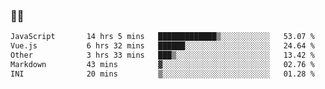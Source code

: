 ### 👨‍💻

<!--START_SECTION:waka-->

```txt
JavaScript       14 hrs 5 mins   █████████████▒░░░░░░░░░░░   53.07 %
Vue.js           6 hrs 32 mins   ██████░░░░░░░░░░░░░░░░░░░   24.64 %
Other            3 hrs 33 mins   ███▒░░░░░░░░░░░░░░░░░░░░░   13.42 %
Markdown         43 mins         ▓░░░░░░░░░░░░░░░░░░░░░░░░   02.76 %
INI              20 mins         ▒░░░░░░░░░░░░░░░░░░░░░░░░   01.28 %
```

<!--END_SECTION:waka-->
